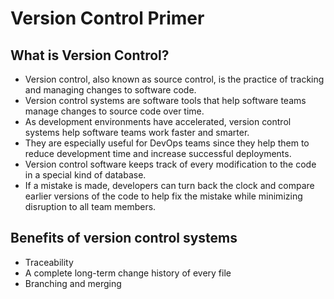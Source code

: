 # Version Control Primer

## What is Version Control?

- Version control, also known as source control, is the practice of tracking and managing changes to software code.
- Version control systems are software tools that help software teams manage changes to source code over time.
- As development environments have accelerated, version control systems help software teams work faster and smarter.
- They are especially useful for DevOps teams since they help them to reduce development time and increase successful deployments.
- Version control software keeps track of every modification to the code in a special kind of database.
- If a mistake is made, developers can turn back the clock and compare earlier versions of the code to help fix the mistake while minimizing disruption to all team members.

## Benefits of version control systems

- Traceability
- A complete long-term change history of every file
- Branching and merging
